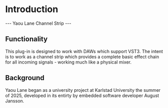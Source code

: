 # Introduction

--- Yaou Lane Channel Strip ---

## Functionality
This plug-in is designed to work with DAWs which support VST3. The intent is to work as a channel strip which provides a complete basic effect chain for all incoming signals - working much like a physical mixer.

## Background
Yaou Lane began as a university project at Karlstad University the summer of 2025, developed in its entirty by embedded software developer August Jansson.
